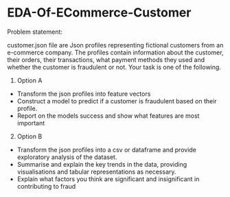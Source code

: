 # EDA-Of-ECommerce-Customer

Problem statement:



customer.json file are Json profiles representing fictional customers from an e-commerce company. The profiles contain information about the customer, their orders, their transactions, what payment methods they used and whether the customer is fraudulent or not. Your task is one of the following.

1) Option A
 * Transform the json profiles into feature vectors 
 * Construct a model to predict if a customer is fraudulent based on their profile.
 * Report on the models success and show what features are most important

2) Option B
 * Transform the json profiles into a csv or dataframe and provide exploratory analysis of the dataset.
 * Summarise and explain the key trends in the data, providing visualisations and tabular representations as necessary.
 * Explain what factors you think are significant and insignificant in contributing to fraud
